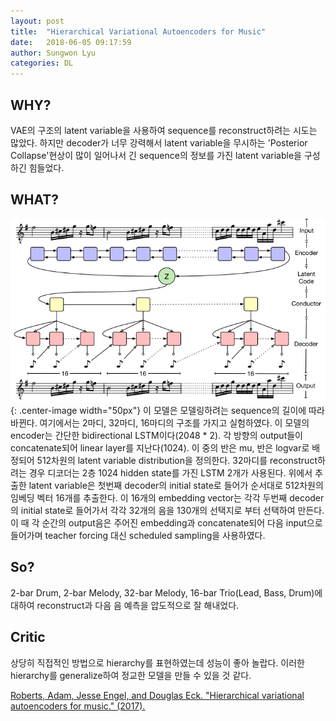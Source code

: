 ```yaml
---
layout: post
title:  "Hierarchical Variational Autoencoders for Music"
date:   2018-06-05 09:17:59
author: Sungwon Lyu
categories: DL
---
```


## WHY? 
VAE의 구조의 latent variable을 사용하여 sequence를 reconstruct하려는 시도는 많았다. 하지만 decoder가 너무 강력해서 latent variable을 무시하는 'Posterior Collapse'현상이 많이 일어나서 긴 sequence의 정보를 가진 latent variable을 구성하긴 힘들었다. 

## WHAT?
![image](/assets/images/hvae.png){: .center-image width="50px"}
이 모델은 모델링하려는 sequence의 길이에 따라 바뀐다. 여기에서는 2마디, 32마디, 16마디의 구조를 가지고 실험하였다. 이 모델의 encoder는 간단한 bidirectional LSTM이다(2048 * 2). 각 방향의 output들이 concatenate되어 linear layer를 지난다(1024). 이 중의 반은 mu, 반은 logvar로 배정되어 512차원의 latent variable distribution을 정의한다. 32마디를 reconstruct하려는 경우 디코더는 2층 1024 hidden state를 가진 LSTM 2개가 사용된다. 위에서 추출한 latent variable은 첫번째 decoder의 initial state로 들어가 순서대로 512차원의 임베딩 벡터 16개를 추출한다. 이 16개의 embedding vector는 각각 두번째 decoder의 initial state로 들어가서 각각 32개의 음을 130개의 선택지로 부터 선택하여 만든다. 이 때 각 순간의 output음은 주어진 embedding과 concatenate되어 다음 input으로 들어가며 teacher forcing 대신 scheduled sampling을 사용하였다. 

## So?
2-bar Drum, 2-bar Melody, 32-bar Melody, 16-bar Trio(Lead, Bass, Drum)에 대하여 reconstruct과 다음 음 예측을 압도적으로 잘 해내었다. 

## Critic
상당히 직접적인 방법으로 hierarchy를 표현하였는데 성능이 좋아 놀랍다. 이러한 hierarchy를 generalize하여 정교한 모델을 만들 수 있을 것 같다. 

[Roberts, Adam, Jesse Engel, and Douglas Eck. "Hierarchical variational autoencoders for music." (2017).](https://ai.google/research/pubs/pub46809)